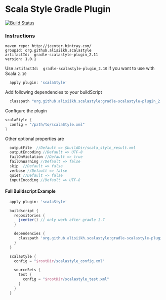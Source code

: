 # Scala Style Gradle Plugin

[![Build Status](https://travis-ci.org/ngbinh/gradle-scalastyle-plugin.svg?branch=master)](https://travis-ci.org/ngbinh/gradle-scalastyle-plugin)

### Instructions

```
maven repo: http://jcenter.bintray.com/
groupId: org.github.alisiikh.scalastyle
artifactId:  gradle-scalastyle-plugin_2.11
version: 1.0.1
```

Use `artifactId:  gradle-scalastyle-plugin_2.10` if you want to use with Scala `2.10`

```groovy
  apply plugin: 'scalaStyle'
```

Add following dependencies to your buildScript

```groovy
  classpath "org.github.alisiikh.scalastyle:gradle-scalastyle-plugin_2.12:2.0.0"
```

Configure the plugin

```groovy
scalaStyle {
  config = "/path/to/scalaStyle.xml"
}
```

Other optional properties are

```groovy
  outputFile  //Default => $buildDir/scala_style_result.xml
  outputEncoding //Default => UTF-8
  failOnViolation //Default => true
  failOnWarning //Default => false
  skip  //Default => false
  verbose //Default => false
  quiet //Default => false
  inputEncoding //Default => UTF-8
```

#### Full Buildscript Example
```groovy
  apply plugin: 'scalaStyle'

  buildscript {
    repositories {
      jcenter() // only work after gradle 1.7
    }

    dependencies {
      classpath 'org.github.alisiikh.scalastyle:gradle-scalastyle-plugin_2.12:2.0.0'
    }
  }

  scalaStyle {
    config = "$rootDir/scalastyle_config.xml"

    sourceSets {
      test {
        config = "$rootDir/scalastyle_test.xml"
      }
    }
  }
```
